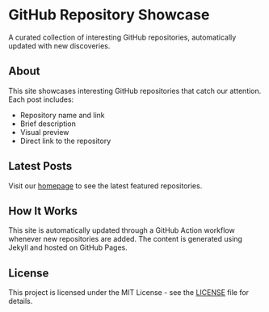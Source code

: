 # GitHub Repository Showcase

A curated collection of interesting GitHub repositories, automatically updated with new discoveries.

## About

This site showcases interesting GitHub repositories that catch our attention. Each post includes:
- Repository name and link
- Brief description
- Visual preview
- Direct link to the repository

## Latest Posts

Visit our [homepage](https://tom-doerr.github.io/repo_posts/) to see the latest featured repositories.

## How It Works

This site is automatically updated through a GitHub Action workflow whenever new repositories are added. The content is generated using Jekyll and hosted on GitHub Pages.

## License

This project is licensed under the MIT License - see the [LICENSE](LICENSE) file for details.
